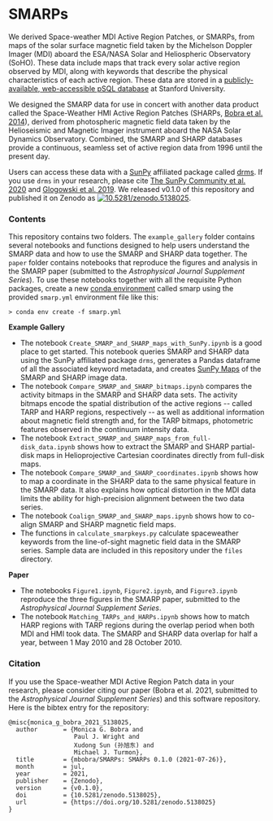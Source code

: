 SMARPs
======
We derived Space-weather MDI Active Region Patches, or SMARPs, from maps of the solar surface magnetic field taken by the Michelson Doppler Imager (MDI) aboard the ESA/NASA Solar and Heliospheric Observatory (SoHO). These data include maps that track every solar active region observed by MDI, along with keywords that describe the physical characteristics of each active region. These data are stored in a [publicly-available, web-accessible pSQL database](http://jsoc.stanford.edu/ajax/lookdata.html) at Stanford University.

We designed the SMARP data for use in concert with another data product called the Space-Weather HMI Active Region Patches (SHARPs, [Bobra et al. 2014](https://doi.org/10.1007/s11207-014-0529-3)), derived from photospheric magnetic field data taken by the Helioseismic and Magnetic Imager instrument aboard the NASA Solar Dynamics Observatory. Combined, the SMARP and SHARP databases provide a continuous, seamless set of active region data from 1996 until the present day. 

Users can access these data with a [SunPy](https://sunpy.org/) affiliated package called [drms](https://drms.readthedocs.io/en/stable/). If you use `drms` in your research, please cite [The SunPy Community et al. 2020](https://dx.doi.org/10.3847/1538-4357/ab4f7a) and [Glogowski et al. 2019](https://joss.theoj.org/papers/10.21105/joss.01614). We released v0.1.0 of this repository and published it on Zenodo as [![10.5281/zenodo.5138025](https://zenodo.org/badge/DOI/10.5281/zenodo.5138025.svg)](https://doi.org/10.5281/zenodo.5138025).

### Contents

This repository contains two folders. The `example_gallery` folder contains several notebooks and functions designed to help users understand the SMARP data and how to use the SMARP and SHARP data together. The `paper` folder contains notebooks that reproduce the figures and analysis in the SMARP paper (submitted to the *Astrophysical Journal Supplement Series*). To use these notebooks together with all the requisite Python packages, create a new [conda environment](https://docs.conda.io/projects/conda/en/latest/user-guide/tasks/manage-environments.html#creating-an-environment-from-an-environment-yml-file) called smarp using the provided `smarp.yml` environment file like this:

```
> conda env create -f smarp.yml
```

**Example Gallery**

* The notebook `Create_SMARP_and_SHARP_maps_with_SunPy.ipynb` is a good place to get started. This notebook queries SMARP and SHARP data using the SunPy affiliated package `drms`, generates a Pandas dataframe of all the associated keyword metadata, and creates [SunPy Maps](https://docs.sunpy.org/en/stable/code_ref/map.html) of the SMARP and SHARP image data.
* The notebook `Compare_SMARP_and_SHARP_bitmaps.ipynb` compares the activity bitmaps in the SMARP and SHARP data sets. The activity bitmaps encode the spatial distribution of the active regions -- called TARP and HARP regions, respectively -- as well as additional information about magnetic field strength and, for the TARP bitmaps, photometric features observed in the continuum intensity data.
* The notebook `Extract_SMARP_and_SHARP_maps_from_full-disk_data.ipynb` shows how to extract the SMARP and SHARP partial-disk maps in Helioprojective Cartesian coordinates directly from full-disk maps.
* The notebook `Compare_SMARP_and_SHARP_coordinates.ipynb` shows how to map a coordinate in the SHARP data to the same physical feature in the SMARP data. It also explains how optical distortion in the MDI data limits the ability for high-precision alignment between the two data series.
* The notebook `Coalign_SMARP_and_SHARP_maps.ipynb` shows how to co-align SMARP and SHARP magnetic field maps.
* The functions in `calculate_smarpkeys.py` calculate spaceweather keywords from the line-of-sight magnetic field data in the SMARP series. Sample data are included in this repository under the `files` directory.

**Paper**

* The notebooks `Figure1.ipynb`, `Figure2.ipynb`, and `Figure3.ipynb` reproduce the three figures in the SMARP paper, submitted to the *Astrophysical Journal Supplement Series*.
* The notebook `Matching_TARPs_and_HARPs.ipynb` shows how to match HARP regions with TARP regions during the overlap period when both MDI and HMI took data. The SMARP and SHARP data overlap for half a year, between 1 May 2010 and 28 October 2010.

### Citation

If you use the Space-weather MDI Active Region Patch data in your research, please consider citing our paper (Bobra et al. 2021, submitted to the *Astrophysical Journal Supplement Series*) and this software repository. Here is the bibtex entry for the repository:

```
@misc{monica_g_bobra_2021_5138025,
  author       = {Monica G. Bobra and
                  Paul J. Wright and
                  Xudong Sun (孙旭东) and
                  Michael J. Turmon},
  title        = {mbobra/SMARPs: SMARPs 0.1.0 (2021-07-26)},
  month        = jul,
  year         = 2021,
  publisher    = {Zenodo},
  version      = {v0.1.0},
  doi          = {10.5281/zenodo.5138025},
  url          = {https://doi.org/10.5281/zenodo.5138025}
}
```